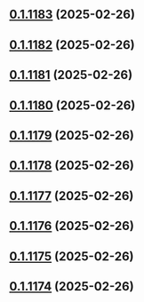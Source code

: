 ## [0.1.1183](https://github.com/binary-braids/terraform-oracle/compare/v0.1.1182...v0.1.1183) (2025-02-26)



## [0.1.1182](https://github.com/binary-braids/terraform-oracle/compare/v0.1.1181...v0.1.1182) (2025-02-26)



## [0.1.1181](https://github.com/binary-braids/terraform-oracle/compare/v0.1.1180...v0.1.1181) (2025-02-26)



## [0.1.1180](https://github.com/binary-braids/terraform-oracle/compare/v0.1.1179...v0.1.1180) (2025-02-26)



## [0.1.1179](https://github.com/binary-braids/terraform-oracle/compare/v0.1.1178...v0.1.1179) (2025-02-26)



## [0.1.1178](https://github.com/binary-braids/terraform-oracle/compare/v0.1.1177...v0.1.1178) (2025-02-26)



## [0.1.1177](https://github.com/binary-braids/terraform-oracle/compare/v0.1.1176...v0.1.1177) (2025-02-26)



## [0.1.1176](https://github.com/binary-braids/terraform-oracle/compare/v0.1.1175...v0.1.1176) (2025-02-26)



## [0.1.1175](https://github.com/binary-braids/terraform-oracle/compare/v0.1.1174...v0.1.1175) (2025-02-26)



## [0.1.1174](https://github.com/binary-braids/terraform-oracle/compare/v0.1.1173...v0.1.1174) (2025-02-26)



